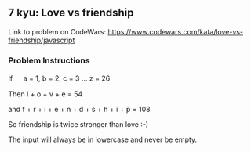 ## 7 kyu: Love vs friendship

Link to problem on CodeWars: https://www.codewars.com/kata/love-vs-friendship/javascript

### Problem Instructions

If 　 a = 1, b = 2, c = 3 ... z = 26

Then l + o + v + e = 54

and f + r + i + e + n + d + s + h + i + p = 108

So friendship is twice stronger than love :-)

The input will always be in lowercase and never be empty.
